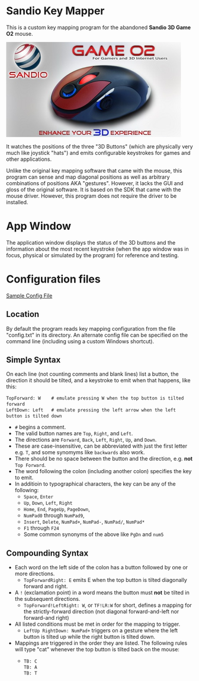 # Sandio Key Mapper
This is a custom key mapping program for the abandoned **Sandio 3D Game O2** mouse.

![Mouse Photo](sandio1.jpg)

It watches the positions of the three "3D Buttons" (which are physically very much like joystick "hats") and emits configurable keystrokes for games and other applications.

Unlike the original key mapping software that came with the mouse, this program can sense and map diagonal positions as well as arbitrary combinations of positions AKA "gestures".
However, it lacks the GUI and gloss of the original software.
It is based on the SDK that came with the mouse driver.  However, this program does not require the driver to be installed.

# App Window
The application window displays the status of the 3D buttons and the information about the most recent keystroke (when the app window was in focus, physical or simulated by the program) for reference and testing.

# Configuration files
[Sample Config File](config.txt)
## Location
By default the program reads key mapping configuration from the file "config.txt" in its directory.  An alternate config file can be specified on the command line (including using a custom Windows shortcut).
## Simple Syntax
On each line (not counting comments and blank lines) list a button, the direction it should be tilted, and a keystroke to emit when that happens, like this:

```
TopForward: W    # emulate pressing W when the top button is tilted forward
LeftDown: Left   # emulate pressing the left arrow when the left button is tilted down
```

* `#` begins a comment.
* The valid button names are `Top`, `Right`, and `Left`.
* The directions are `Forward`, `Back`, `Left`, `Right`, `Up`, and `Down`.
* These are case-insensitive, can be abbreviated with just the first letter e.g. `T`, and some synomyms like `backwards` also work.
* There should be no space between the button and the direction, e.g. **not** `Top Forward`.
* The word following the colon (including another colon) specifies the key to emit.
* In additioin to typographical characters, the key can be any of the following:
  * `Space`, `Enter`
  * `Up`, `Down`, `Left`, `Right`
  * `Home`, `End`, `PageUp`, `PageDown`, 
  * `NumPad0` through `NumPad9`, 
  * `Insert`, `Delete`, `NumPad+`, `NumPad-`, `NumPad/`, `NumPad*`
  * `F1` through `F24`
  * Some common synonyms of the above like `PgDn` and `num5`

## Compounding Syntax
* Each word on the left side of the colon has a button followed by one or more directions.
  * `TopForwardRight: E` emits E when the top button is tilted diagonally forward and right.
* A `!` (exclamation point) in a word means the button must **not** be tilted in the subsequent directions.
  * `TopForward!LeftRight: W`, or `TF!LR:W` for short, defines a mapping for the strictly-forward direction (not diagonal forward-and-left nor forward-and right)
* All listed conditions must be met in order for the mapping to trigger.
  * `LeftUp RightDown: NumPad+` triggers on a gesture where the left button is tilted up while the right button is tilted down.
* Mappings are triggered in the order they are listed.  The following rules will type "cat" whenever the top button is tilted back on the mouse:
  * ```
    TB: C
    TB: A
    TB: T
    ```
